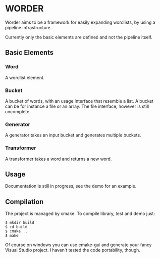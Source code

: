 # WORDER

Worder aims to be a framework for easily expanding wordlists, by using a
pipeline infrastructure.

Currently only the basic elements are defined and not the pipeline itself.

## Basic Elements

### Word
A wordlist element.

### Bucket

A bucket of words, with an usage interface that resemble a list. A bucket can
be for instance a file or an array. The file interface, however is still
uncomplete.

### Generator

A generator takes an input bucket and generates multiple buckets.

### Transformer

A transformer takes a word and returns a new word.

## Usage

Documentation is still in progress, see the demo for an example.

## Compilation

The project is managed by cmake. To compile library, test and demo just:

    $ mkdir build
    $ cd build
    $ cmake ..
    $ make

Of course on windows you can use cmake-gui and generate your fancy Visual
Studio project. I haven't tested the code portability, though.

